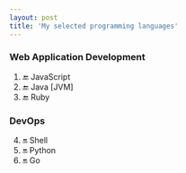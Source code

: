 ```yaml
---
layout: post
title: 'My selected programming languages'
---
```



### Web Application Development
1. :end: JavaScript
2. :end: Java [JVM]
3. :end: Ruby


### DevOps 
4. :on: Shell
5. :on: Python
6. :on: Go
